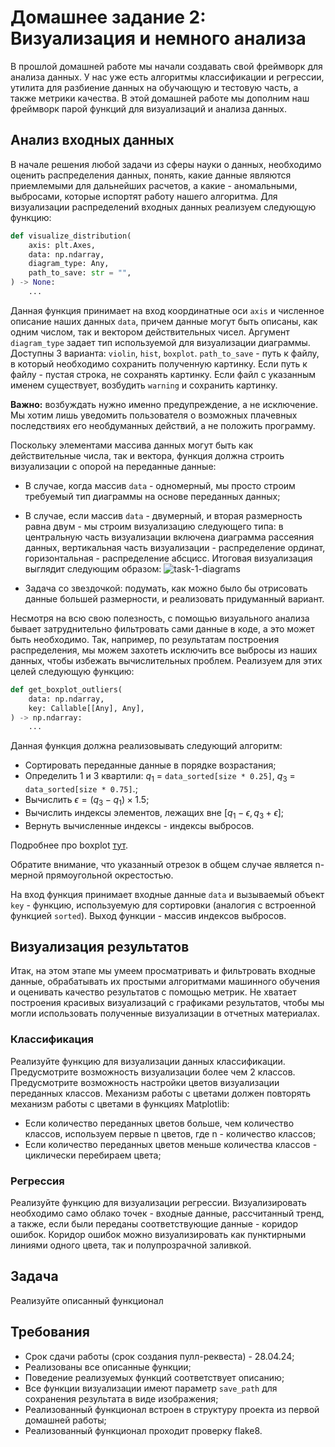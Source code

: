 # Домашнее задание 2: Визуализация и немного анализа

В прошлой домашней работе мы начали создавать свой фреймворк для анализа данных. У нас уже есть алгоритмы классификации и регрессии, утилита для разбиение данных на обучающую и тестовую часть, а также метрики качества. В этой домашней работе мы дополним наш фреймворк парой функций для визуализаций и анализа данных.

## Анализ входных данных

В начале решения любой задачи из сферы науки о данных, необходимо оценить распределения данных, понять, какие данные являются приемлемыми для дальнейших расчетов, а какие - аномальными, выбросами, которые испортят работу нашего алгоритма. Для визуализации распределений входных данных реализуем следующую функцию:

```python
def visualize_distribution(
    axis: plt.Axes,
    data: np.ndarray,
    diagram_type: Any,
    path_to_save: str = "",
) -> None:
    ...
```

Данная функция принимает на вход координатные оси `axis` и численное описание наших данных `data`, причем данные могут быть описаны, как одним числом, так и вектором действительных чисел. Аргумент `diagram_type` задает тип используемой для визуализации диаграммы. Доступны 3 варианта: `violin`, `hist`, `boxplot`. `path_to_save` - путь к файлу, в который необходимо сохранить полученную картинку. Если путь к файлу - пустая строка, не сохранять картинку. Если файл с указанным именем существует, возбудить `warning` и сохранить картинку. 

**Важно:** возбуждать нужно именно предупреждение, а не исключение. Мы хотим лишь уведомить пользователя о возможных плачевных последствиях его необдуманных действий, а не положить программу.

Поскольку элементами массива данных могут быть как действительные числа, так и вектора, функция должна строить визуализации с опорой на переданные данные:

- В случае, когда массив `data` - одномерный, мы просто строим требуемый тип диаграммы на основе переданных данных;
- В случае, если массив `data` - двумерный, и вторая размерность равна двум - мы строим визуализацию следующего типа: в центральную часть визуализации включена диаграмма рассеяния данных, вертикальная часть визуализации - распределение ординат, горизонтальная - распределение абсцисс. Итоговая визуализация выглядит следующим образом:
![task-1-diagrams](./images/task_1_diagrams.png)

- Задача со звездочкой: подумать, как можно было бы отрисовать данные большей размерности, и реализовать придуманный вариант.

Несмотря на всю свою полезность, с помощью визуального анализа бывает затруднительно фильтровать сами данные в коде, а это может быть необходимо. Так, например, по результатам построения распределения, мы можем захотеть исключить все выбросы из наших данных, чтобы избежать вычислительных проблем. Реализуем для этих целей следующую функцию:

```python
def get_boxplot_outliers(
    data: np.ndarray,
    key: Callable[[Any], Any],
) -> np.ndarray:
    ...
```

Данная функция должна реализовывать следующий алгоритм:
- Сортировать переданные данные в порядке возрастания;
- Определить 1 и 3 квартили: $q_1$ = `data_sorted[size * 0.25]`, $q_3$ = `data_sorted[size * 0.75]`.;
- Вычислить $\epsilon = (q_3 - q_1) \times 1.5$;
- Вычислить индексы элементов, лежащих вне $[q_1 - \epsilon, q_3 + \epsilon]$;
- Вернуть вычисленные индексы - индексы выбросов.

Подробнее про boxplot [тут](https://ru.wikipedia.org/wiki/%D0%AF%D1%89%D0%B8%D0%BA_%D1%81_%D1%83%D1%81%D0%B0%D0%BC%D0%B8).

Обратите внимание, что указанный отрезок в общем случае является n-мерной прямоугольной окрестостью.

На вход функция принимает входные данные `data` и вызываемый объект `key` - функцию, используемую для сортировки (аналогия с встроенной функцией `sorted`). Выход функции - массив индексов выбросов.

## Визуализация результатов

Итак, на этом этапе мы умеем просматривать и фильтровать входные данные, обрабатывать их простыми алгоритмами машинного обучения и оценивать качество результатов с помощью метрик. Не хватает построения красивых визуализаций с графиками результатов, чтобы мы могли использовать полученные визуализации в отчетных материалах.

### Классификация

Реализуйте функцию для визуализации данных классификации. Предусмотрите возможность визуализации более чем 2 классов. Предусмотрите возможность настройки цветов визуализации переданных классов. Механизм работы с цветами должен повторять механизм работы с цветами в функциях Matplotlib:
- Если количество переданных цветов больше, чем количество классов, используем первые n цветов, где n - количество классов;
- Если количество переданных цветов меньше количества классов - циклически перебираем цвета;

### Регрессия

Реализуйте функцию для визуализации регрессии. Визуализировать необходимо само облако точек - входные данные, рассчитанный тренд, а также, если были переданы соответствующие данные - коридор ошибок. Коридор ошибок можно визуализировать как пунктирными линиями одного цвета, так и полупрозрачной заливкой.

## Задача

Реализуйте описанный функционал

## Требования

- Срок сдачи работы (срок создания пулл-реквеста) - 28.04.24;
- Реализованы все описанные функции;
- Поведение реализуемых функций соответствует описанию;
- Все функции визуализации имеют параметр `save_path` для сохранения результата в виде изображения;
- Реализованный функционал встроен в структуру проекта из первой домашней работы;
- Реализованный функционал проходит проверку flake8. 
